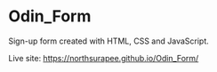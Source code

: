 # Odin_Form

Sign-up form created with HTML, CSS and JavaScript.

Live site: https://northsurapee.github.io/Odin_Form/
